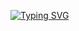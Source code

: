 
<a href="https://git.io/typing-svg"><img src="https://readme-typing-svg.demolab.com?font=Fira+Code&pause=1000&color=000000&background=6BE3FFC9&random=false&width=435&lines=Olá+meu+nome+é+kauã;Seja+bem+vindo+ao+meu+perfil!" alt="Typing SVG" /></a>
